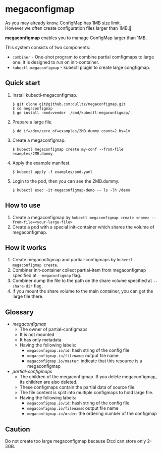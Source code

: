 # megaconfigmap

As you may already know, ConfigMap has 1MB size limit.  
However we often create configuration files larger than 1MB.👼

**megaconfigmap** enables you to manage ConfigMap larger than 1MB.

This system consists of two components:
- `combiner` - One-shot program to combine partial comfigmaps to large one. It is designed to run on init-container. 
- `kubectl-megaconfigmap` - kubectl plugin to create large congfigmap.

## Quick start
1. Install kubectl-megaconfigmap.
   ```console
   $ git clone git@github.com:dulltz/megaconfigmap.git
   $ cd megaconfigmap
   $ go install -mod=vendor ./cmd/kubectl-megaconfigmap/
   ```
1. Prepare a large file.
   ```console
   $ dd if=/dev/zero of=examples/2MB.dummy count=2 bs=1m
   ```
1. Create a megaconfigmap.
   ```console
   $ kubectl megaconfigmap create my-conf --from-file examples/2MB.dummy
   ```
1. Apply the example manifest.
   ```console
   $ kubectl apply -f examples/pod.yaml
   ```
1. Login to the pod, then you can see the 2MB.dummy. 
   ```console
   $ kubectl exec -it megaconfigmap-demo -- ls -lh /demo
   ```

## How to use
1. Create a megaconfigmap by `kubectl megaconfigmap create <name> --from-file=<your-large-file>`
1. Create a pod with a special init-container which shares the volume of megaconfigmap.

## How it works
1. Create megaconfigmap and partial-configmaps by `kubectl megaconfigmap create`.
1. Combiner init-container collect partial-item from megaconfigmap specified at `--megaconfigmap` flag.
1. Combiner dump the file to the path on the share volume specified at `--share-dir` flag.
1. If you mount the share volume to the main container, you can get the large file there. 

## Glossary
- *megaconfigmap*
    - The owner of partial-configmaps
    - It is not mounted
    - It has only metadata
    - Having the following labels:
        - `megaconfigmap.io/id`: hash string of the config file
        - `megaconfigmap.io/filename`: output file name
        - `megaconfigmap.io/master`: indicate that this resource is a megaconfigmap
- *partial-configmaps*
    - The children of the megaconfigmap. If you delete megaconfigmap, its children are also deleted.
    - These configmaps contain the partial data of source file.
    - The file content is split into multiple configmaps to hold large file.
    - Having the following labels:
        - `megaconfigmap.io/id`: hash string of the config file
        - `megaconfigmap.io/filename`: output file name
        - `megaconfigmap.io/order`: the ordering number of the configmap

## Caution
Do not create too large megaconfigmap because Etcd can store only 2-3GB.
